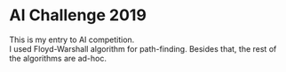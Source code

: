 # AI Challenge 2019 
This is my entry to AI competition. <br>
I used Floyd-Warshall algorithm for path-finding. Besides that, the rest of the algorithms are ad-hoc.





